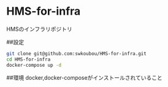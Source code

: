 # HMS-for-infra
HMSのインフラリポジトリ

##設定
```bash
git clone git@github.com:swkoubou/HMS-for-infra.git
cd HMS-for-infra
docker-compose up -d
```
##環境
docker,docker-composeがインストールされていること
